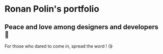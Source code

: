 # Ronan Polin's portfolio
## Peace and love among designers and developers :sparkling_heart:

For those who dared to come in, spread the word ! :kissing_heart: